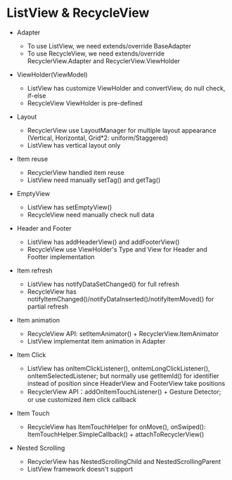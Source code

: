 # ListView & RecycleView

- Adapter
    - To use ListView, we need extends/override BaseAdapter
    - To use RecycleView, we need extends/override RecyclerView.Adapter and RecyclerView.ViewHolder

- ViewHolder(ViewModel)
    - ListView has customize ViewHolder and convertView, do null check, if-else
    - RecycleView ViewHolder is pre-defined

- Layout
    - RecyclerView use LayoutManager for multiple layout appearance (Vertical, Horizontal, Grid*2: uniform/Staggered)
    - ListView has vertical layout only

- Item reuse
    - RecyclerView handled item reuse
    - ListView need manually setTag() and getTag()

- EmptyView
    - ListView has setEmptyView()
    - RecycleView need manually check null data

- Header and Footer
    - ListView has addHeaderView() and addFooterView()
    - RecycleView use ViewHolder's Type and View for Header and Footter implementation

- Item refresh
    - ListView has notifyDataSetChanged() for full refresh
    - RecycleView has notifyItemChanged()/notifyDataInserted()/notifyItemMoved() for partial refresh

- Item animation
    - RecycleView API: setItemAnimator() + RecyclerView.ItemAnimator
    - ListView implementat item animation in Adapter

- Item Click
    - ListView has onItemClickListener(), onItemLongClickListener(), onItemSelectedListener; but normally use getItemId() for identifier instead of position since HeaderView and FooterView take positions
    - RecyclerView API：addOnItemTouchListener() + Gesture Detector; or use customized item click callback

- Item Touch
    -  RecycleView has ItemTouchHelper for onMove(), onSwiped(): ItemTouchHelper.SimpleCallback() + attachToRecyclerView()

- Nested Scrolling
    - RecyclerView has NestedScrollingChild and NestedScrollingParent
    - ListView framework doesn't support